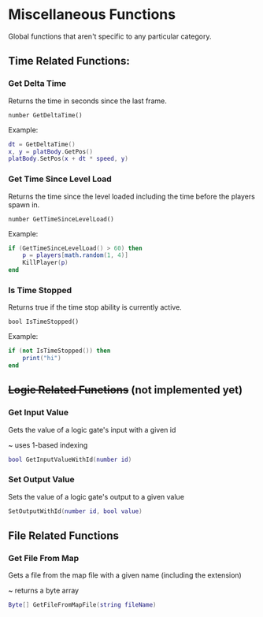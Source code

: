 # Miscellaneous Functions

Global functions that aren't specific to any particular category.

## Time Related Functions:

### Get Delta Time
Returns the time in seconds since the last frame.

```
number GetDeltaTime()
```

Example:
```lua
dt = GetDeltaTime()
x, y = platBody.GetPos()
platBody.SetPos(x + dt * speed, y)
```

### Get Time Since Level Load
Returns the time since the level loaded including the time before the players spawn in.

```
number GetTimeSinceLevelLoad()
```

Example:
```lua
if (GetTimeSinceLevelLoad() > 60) then
    p = players[math.random(1, 4)]
    KillPlayer(p)
end
```

### Is Time Stopped
Returns true if the time stop ability is currently active.

```
bool IsTimeStopped()
```

Example:
```lua
if (not IsTimeStopped()) then
    print("hi")
end
```

## ~~Logic Related Functions~~ (not implemented yet)

### Get Input Value
Gets the value of a logic gate's input with a given id

~ uses 1-based indexing

```lua
bool GetInputValueWithId(number id)
```

### Set Output Value
Sets the value of a logic gate's output to a given value

```lua
SetOutputWithId(number id, bool value)
```

## File Related Functions

### Get File From Map
Gets a file from the map file with a given name (including the extension)

~ returns a byte array

```lua
Byte[] GetFileFromMapFile(string fileName)
```